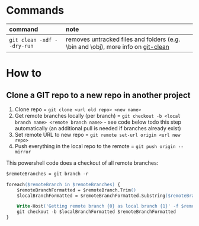 # Commands
|command|note
|:-|:-
|`git clean -xdf --dry-run`|removes untracked files and folders (e.g. \bin and \obj), more info on [git-clean](https://git-scm.com/docs/git-clean)

# How to
## Clone a GIT repo to a new repo in another project
1. Clone repo = `git clone <url old repo> <new name>`
2. Get remote branches locally (per branch) = `git checkout -b <local branch name> <remote branch name>` - see code below todo this step automatically (an additional pull is needed if branches already exist)
3. Set remote URL to new repo = `git remote set-url origin <url new repo>`
4. Push everything in the local repo to the remote = `git push origin --mirror`

This powershell code does a checkout of all remote branches:

``` ps
$remoteBranches = git branch -r

foreach($remoteBranch in $remoteBranches) {
    $remoteBranchFormatted = $remoteBranch.Trim()
    $localBranchFormatted = $remoteBranchFormatted.Substring($remoteBranchFormatted.IndexOf('/') + 1)

    Write-Host('Getting remote branch {0} as local branch {1}' -f $remoteBranchFormatted, $localBranchFormatted)
    git checkout -b $localBranchFormatted $remoteBranchFormatted
}
```
